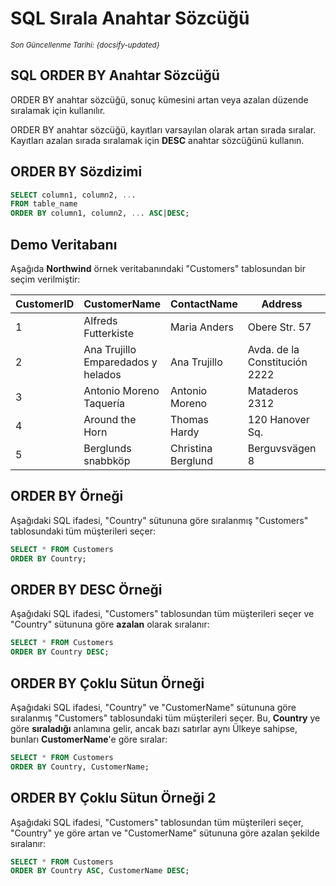 <!--- SQL/07_OrderBy.md --->

# SQL Sırala Anahtar Sözcüğü

<small>_Son Güncellenme Tarihi: {docsify-updated}_</small>

## SQL ORDER BY Anahtar Sözcüğü

ORDER BY anahtar sözcüğü, sonuç kümesini artan veya azalan düzende sıralamak için kullanılır.

ORDER BY anahtar sözcüğü, kayıtları varsayılan olarak artan sırada sıralar. Kayıtları azalan sırada sıralamak için **DESC** anahtar sözcüğünü kullanın.

## ORDER BY Sözdizimi

```sql
SELECT column1, column2, ...
FROM table_name
ORDER BY column1, column2, ... ASC|DESC;
```

## Demo Veritabanı

Aşağıda **Northwind** örnek veritabanındaki "Customers" tablosundan bir seçim verilmiştir:

| CustomerID | CustomerName                       | ContactName        | Address                       | City        | PostalCode | Country |
| ---------- | ---------------------------------- | ------------------ | ----------------------------- | ----------- | ---------- | ------- |
| 1          | Alfreds Futterkiste                | Maria Anders       | Obere Str. 57                 | Berlin      | 12209      | Germany |
| 2          | Ana Trujillo Emparedados y helados | Ana Trujillo       | Avda. de la Constitución 2222 | México D.F. | 05021      | Mexico  |
| 3          | Antonio Moreno Taquería            | Antonio Moreno     | Mataderos 2312                | México D.F. | 05023      | Mexico  |
| 4          | Around the Horn                    | Thomas Hardy       | 120 Hanover Sq.               | London      | WA1 1DP    | UK      |
| 5          | Berglunds snabbköp                 | Christina Berglund | Berguvsvägen 8                | Luleå       | S-958 22   | Sweden  |

## ORDER BY Örneği

Aşağıdaki SQL ifadesi, "Country" sütununa göre sıralanmış "Customers" tablosundaki tüm müşterileri seçer:

```sql
SELECT * FROM Customers
ORDER BY Country;
```

## ORDER BY DESC Örneği

Aşağıdaki SQL ifadesi, "Customers" tablosundan tüm müşterileri seçer ve "Country" sütununa göre **azalan** olarak sıralanır:

```sql
SELECT * FROM Customers
ORDER BY Country DESC;
```

## ORDER BY Çoklu Sütun Örneği

Aşağıdaki SQL ifadesi, "Country" ve "CustomerName" sütununa göre sıralanmış "Customers" tablosundaki tüm müşterileri seçer. Bu, **Country** ye göre **sıraladığı** anlamına gelir, ancak bazı satırlar aynı Ülkeye sahipse, bunları **CustomerName**'e göre sıralar:

```sql
SELECT * FROM Customers
ORDER BY Country, CustomerName;
```

## ORDER BY Çoklu Sütun Örneği 2

Aşağıdaki SQL ifadesi, "Customers" tablosundan tüm müşterileri seçer, "Country" ye göre artan ve "CustomerName" sütununa göre azalan şekilde sıralanır:

```sql
SELECT * FROM Customers
ORDER BY Country ASC, CustomerName DESC;
```
